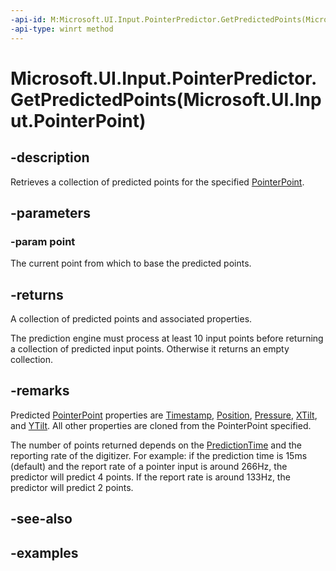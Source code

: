 ```yaml
---
-api-id: M:Microsoft.UI.Input.PointerPredictor.GetPredictedPoints(Microsoft.UI.Input.PointerPoint)
-api-type: winrt method
---
```


# Microsoft.UI.Input.PointerPredictor.GetPredictedPoints(Microsoft.UI.Input.PointerPoint)

<!--
public Microsoft.UI.Input.PointerPoint[] GetPredictedPoints (Microsoft.UI.Input.PointerPoint point);
-->

## -description

Retrieves a collection of predicted points for the specified [PointerPoint](pointerpoint.md).

## -parameters

### -param point

The current point from which to base the predicted points.

## -returns

A collection of predicted points and associated properties.

The prediction engine must process at least 10 input points before returning a collection of predicted input points. Otherwise it returns an empty collection.

## -remarks

Predicted [PointerPoint](pointerpoint.md) properties are [Timestamp](pointerpoint_timestamp.md), [Position](pointerpoint_position.md), [Pressure](pointerpointproperties_pressure.md), [XTilt](pointerpointproperties_xtilt.md), and [YTilt](pointerpointproperties_ytilt.md). All other properties are cloned from the PointerPoint specified.

The number of points returned depends on the [PredictionTime](pointerpredictor_predictiontime.md) and the reporting rate of the digitizer. For example: if the prediction time is 15ms (default) and the report rate of a pointer input is around 266Hz, the predictor will predict 4 points. If the report rate is around 133Hz, the predictor will predict 2 points.

## -see-also

## -examples
